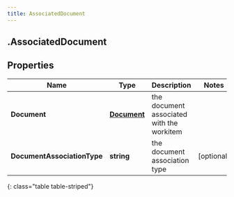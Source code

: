 ```yaml
---
title: AssociatedDocument
---
```

## .AssociatedDocument

## Properties

|Name | Type | Description | Notes|
|------------ | ------------- | ------------- | -------------|
| **Document** | [**Document**](Document.html) | the document associated with the workitem | |
| **DocumentAssociationType** | **string** | the document association type | [optional] |
{: class="table table-striped"}


